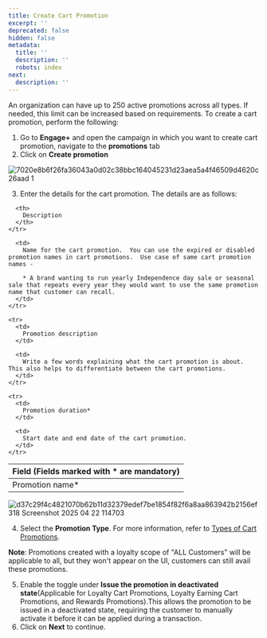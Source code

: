 ```yaml
---
title: Create Cart Promotion
excerpt: ''
deprecated: false
hidden: false
metadata:
  title: ''
  description: ''
  robots: index
next:
  description: ''
---
```

An organization can have up to 250 active promotions across all types. If needed, this limit can be increased based on requirements. To create a cart promotion, perform the following:

1. Go to **Engage+** and open the campaign in which you want to create cart promotion, navigate to the **promotions** tab
2. Click on **Create promotion**

![7020e8b6f26fa36043a0d02c38bbc164045231d23aea5a4f46509d4620c26aad 1](https://files.readme.io/7020e8b6f26fa36043a0d02c38bbc164045231d23aea5a4f46509d4620c26aad-1.png)

3. Enter the details for the cart promotion. The details are as follows:

<Table align={["left","left"]}>
  <thead>
    <tr>
      <th>
        Field (Fields marked with * are mandatory)
      </th>

      <th>
        Description
      </th>
    </tr>
  </thead>

  <tbody>
    <tr>
      <td>
        Promotion name*
      </td>

      <td>
        Name for the cart promotion.  You can use the expired or disabled promotion names in cart promotions.  Use case of same cart promotion names -

        * A brand wanting to run yearly Independence day sale or seasonal sale that repeats every year they would want to use the same promotion name that customer can recall.
      </td>
    </tr>

    <tr>
      <td>
        Promotion description
      </td>

      <td>
        Write a few words explaining what the cart promotion is about.  This also helps to differentiate between the cart promotions.
      </td>
    </tr>

    <tr>
      <td>
        Promotion duration*
      </td>

      <td>
        Start date and end date of the cart promotion.
      </td>
    </tr>
  </tbody>
</Table>

![d37c29f4c4821070b62b11d32379edef7be1854f82f6a8aa863942b2156ef318 Screenshot 2025 04 22 114703](https://files.readme.io/d37c29f4c4821070b62b11d32379edef7be1854f82f6a8aa863942b2156ef318-Screenshot_2025-04-22_114703.png)

4. Select the **Promotion Type**. For more information, refer to [Types of Cart Promotions](https://docs.capillarytech.com/docs/types-of-cart-promotion).

**Note**: Promotions created with a loyalty scope of "ALL Customers" will be applicable to all, but they won't appear on the UI, customers can still avail these promotions.

5. Enable the toggle under **Issue the promotion in deactivated state**(Applicable for Loyalty Cart Promotions, Loyalty Earning Cart Promotions, and Rewards Promotions).This allows the promotion to be issued in a deactivated state, requiring the customer to manually activate it before it can be applied during a transaction.
6. Click on **Next** to continue.
